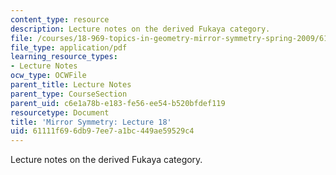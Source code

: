 ```yaml
---
content_type: resource
description: Lecture notes on the derived Fukaya category.
file: /courses/18-969-topics-in-geometry-mirror-symmetry-spring-2009/61111f696db97ee7a1bc449ae59529c4_MIT18_969s09_lec18.pdf
file_type: application/pdf
learning_resource_types:
- Lecture Notes
ocw_type: OCWFile
parent_title: Lecture Notes
parent_type: CourseSection
parent_uid: c6e1a78b-e183-fe56-ee54-b520bfdef119
resourcetype: Document
title: 'Mirror Symmetry: Lecture 18'
uid: 61111f69-6db9-7ee7-a1bc-449ae59529c4
---
```

Lecture notes on the derived Fukaya category.

